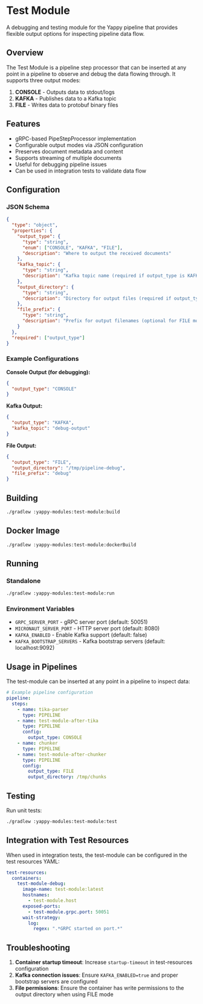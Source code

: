 # Test Module

A debugging and testing module for the Yappy pipeline that provides flexible output options for inspecting pipeline data flow.

## Overview

The Test Module is a pipeline step processor that can be inserted at any point in a pipeline to observe and debug the data flowing through. It supports three output modes:

1. **CONSOLE** - Outputs data to stdout/logs
2. **KAFKA** - Publishes data to a Kafka topic  
3. **FILE** - Writes data to protobuf binary files

## Features

- gRPC-based PipeStepProcessor implementation
- Configurable output modes via JSON configuration
- Preserves document metadata and content
- Supports streaming of multiple documents
- Useful for debugging pipeline issues
- Can be used in integration tests to validate data flow

## Configuration

### JSON Schema

```json
{
  "type": "object",
  "properties": {
    "output_type": {
      "type": "string",
      "enum": ["CONSOLE", "KAFKA", "FILE"],
      "description": "Where to output the received documents"
    },
    "kafka_topic": {
      "type": "string",
      "description": "Kafka topic name (required if output_type is KAFKA)"
    },
    "output_directory": {
      "type": "string", 
      "description": "Directory for output files (required if output_type is FILE)"
    },
    "file_prefix": {
      "type": "string",
      "description": "Prefix for output filenames (optional for FILE mode)"
    }
  },
  "required": ["output_type"]
}
```

### Example Configurations

**Console Output (for debugging):**
```json
{
  "output_type": "CONSOLE"
}
```

**Kafka Output:**
```json
{
  "output_type": "KAFKA",
  "kafka_topic": "debug-output"
}
```

**File Output:**
```json
{
  "output_type": "FILE",
  "output_directory": "/tmp/pipeline-debug",
  "file_prefix": "debug"
}
```

## Building

```bash
./gradlew :yappy-modules:test-module:build
```

## Docker Image

```bash
./gradlew :yappy-modules:test-module:dockerBuild
```

## Running

### Standalone
```bash
./gradlew :yappy-modules:test-module:run
```

### Environment Variables
- `GRPC_SERVER_PORT` - gRPC server port (default: 50051)
- `MICRONAUT_SERVER_PORT` - HTTP server port (default: 8080)
- `KAFKA_ENABLED` - Enable Kafka support (default: false)
- `KAFKA_BOOTSTRAP_SERVERS` - Kafka bootstrap servers (default: localhost:9092)

## Usage in Pipelines

The test-module can be inserted at any point in a pipeline to inspect data:

```yaml
# Example pipeline configuration
pipeline:
  steps:
    - name: tika-parser
      type: PIPELINE
    - name: test-module-after-tika
      type: PIPELINE
      config:
        output_type: CONSOLE
    - name: chunker
      type: PIPELINE
    - name: test-module-after-chunker
      type: PIPELINE
      config:
        output_type: FILE
        output_directory: /tmp/chunks
```

## Testing

Run unit tests:
```bash
./gradlew :yappy-modules:test-module:test
```

## Integration with Test Resources

When used in integration tests, the test-module can be configured in the test resources YAML:

```yaml
test-resources:
  containers:
    test-module-debug:
      image-name: test-module:latest
      hostnames:
        - test-module.host
      exposed-ports:
        - test-module.grpc.port: 50051
      wait-strategy:
        log:
          regex: ".*GRPC started on port.*"
```

## Troubleshooting

1. **Container startup timeout**: Increase `startup-timeout` in test-resources configuration
2. **Kafka connection issues**: Ensure `KAFKA_ENABLED=true` and proper bootstrap servers are configured
3. **File permissions**: Ensure the container has write permissions to the output directory when using FILE mode